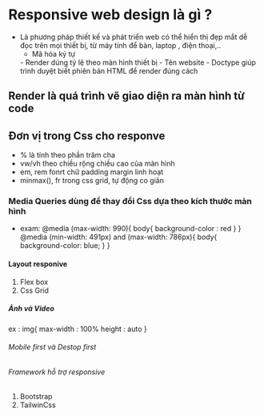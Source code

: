 # Responsive web design là gì ?

- Là phương pháp thiết kế và phát triển web có thể hiển thị đẹp mắt dễ đọc trên mọi thiết bị, từ máy tính để bàn, laptop , điện thoại,..
    <meta charset="UTF-8" />
    - Mã hóa ký tự 
    <meta name="viewport" content="width=device-width, initial-scale=1.0" />
    - Render dúng tỷ lệ theo màn hình thiết bị 
    <title>Document</title>
    - Tên website
    <!DOCTYPE html>
    - Doctype giúp trình duyệt biết phiên bản HTML để render đúng cách

## Render là quá trình vẽ giao diện ra màn hình từ code

## Đơn vị trong Css cho responve

- % là tính theo phần trăm cha
- vw/vh theo chiều rộng chiều cao của màn hình
- em, rem fonrt chữ padding margin linh hoạt
- minmax(), fr trong css grid, tự động co giãn

### Media Queries dùng để thay đổi Css dựa theo kích thước màn hình

- exam: @media (max-width: 990){
  body{
  background-color : red
  }
  }
  @media (min-width: 491px) and (max-width: 786px){
  body{
  background-color: blue;
  }
  }

#### Layout responive

1. Flex box
2. Css Grid

##### Ảnh và Video

ex : img{
max-width : 100%
height : auto
}

###### Mobile first và Destop first

###### Framework hỗ trợ responsive

1. Bootstrap
2. TailwinCss
